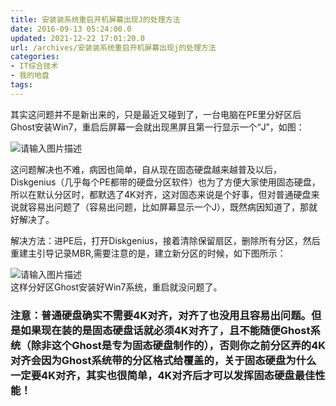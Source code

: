 ```yaml
---
title: 安装装系统重启开机屏幕出现J的处理方法
date: 2016-09-13 05:24:00.0
updated: 2021-12-22 17:01:20.0
url: /archives/安装装系统重启开机屏幕出现j的处理方法
categories: 
- IT综合技术
- 我的地盘
tags: 
---
```


<p>其实这问题并不是新出来的，只是最近又碰到了，一台电脑在PE里分好区后Ghost安装Win7，重启后屏幕一会就出现黑屏且第一行显示一个“J”，如图：</p><p><img src="http://uu126.cn/wp-content/uploads/2016/09/dc54564e9258d109297199a5d758ccbf6c814d12.jpg" alt="请输入图片描述" title="请输入图片描述"> </p><p>这问题解决也不难，病因也简单，自从现在固态硬盘越来越普及以后，Diskgenius（几乎每个PE都带的硬盘分区软件）也为了方便大家使用固态硬盘，所以在默认分区时，都默选了4K对齐，这对固态来说是个好事，但对普通硬盘来说就容易出问题了（容易出问题，比如屏幕显示一个J），既然病因知道了，那就好解决了。</p><p>解决方法：进PE后，打开Diskgenius，接着清除保留扇区，删除所有分区，然后重建主引导记录MBR,需要注意的是，建立新分区的时候，如下图所示：</p><p><img src="http://uu126.cn/wp-content/uploads/2016/09/102138txxleixqtk4llugm.jpg" alt="请输入图片描述" title="请输入图片描述"> <br />这样分好区Ghost安装好Win7系统，重启就没问题了。</p><h3>注意：普通硬盘确实不需要4K对齐，对齐了也没用且容易出问题。但是如果现在装的是固态硬盘话就必须4K对齐了，且不能随便Ghost系统（除非这个Ghost是专为固态硬盘制作的），否则你之前分区弄的4K对齐会因为Ghost系统带的分区格式给覆盖的，关于固态硬盘为什么一定要4K对齐，其实也很简单，4K对齐后才可以发挥固态硬盘最佳性能！</h3>